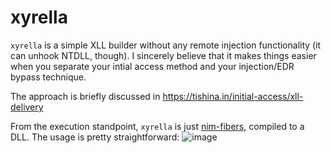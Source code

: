 # xyrella

`xyrella` is a simple XLL builder without any remote injection functionality (it can unhook NTDLL, though). I sincerely believe that it makes things easier when you separate your intial access method and your injection/EDR bypass technique.

The approach is briefly discussed in https://tishina.in/initial-access/xll-delivery


From the execution standpoint, `xyrella` is just [nim-fibers](https://tishina.in/execution/nim-fibers), compiled to a DLL. The usage is pretty straightforward:
![image](https://user-images.githubusercontent.com/502153/152382743-c792991f-331e-4b2d-9f20-b12d66650049.png)
